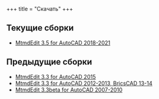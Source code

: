 +++
title = "Скачать"
+++

## Текущие сборки

* [MtmdEdit 3.5 for AutoCAD 2018-2021](/files/arx/MtmdEdit-3.5-2018-2021.zip)

## Предыдущие сборки

* [MtmdEdit 3.3 for AutoCAD 2015](/files/arx/MtmdEdit-3.3-2015.zip)
* [MtmdEdit 3.3 for AutoCAD 2012-2013, BricsCAD 13-14](/files/arx/MtmdEdit-3.3-acad2012-2013-bricscad13-14.zip)
* [MtmdEdit 3.3beta for AutoCAD 2007-2010](/files/arx/MtmdEdit-3.3beta-2007-2010.zip)
